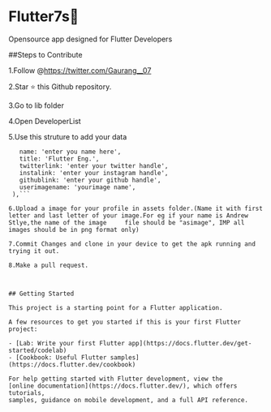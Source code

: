 # Flutter7s💙

Opensource app designed for Flutter Developers

##Steps to Contribute

1.Follow @https://twitter.com/Gaurang__07

2.Star ⭐ this Github repository.

3.Go to lib folder

4.Open DeveloperList

5.Use this struture to add your data

 ```Flutterdevelopers(
    name: 'enter you name here',
    title: 'Flutter Eng.',
    twitterlink: 'enter your twitter handle',
    instalink: 'enter your instagram handle',
    githublink: 'enter your github handle',
    userimagename: 'yourimage name',
  ),```
  
6.Upload a image for your profile in assets folder.(Name it with first letter and last letter of your image.For eg if your name is Andrew Stlye,the name of the image     file should be "asimage", IMP all images should be in png format only)

7.Commit Changes and clone in your device to get the apk running and trying it out.

8.Make a pull request.



## Getting Started

This project is a starting point for a Flutter application.

A few resources to get you started if this is your first Flutter project:

- [Lab: Write your first Flutter app](https://docs.flutter.dev/get-started/codelab)
- [Cookbook: Useful Flutter samples](https://docs.flutter.dev/cookbook)

For help getting started with Flutter development, view the
[online documentation](https://docs.flutter.dev/), which offers tutorials,
samples, guidance on mobile development, and a full API reference.
